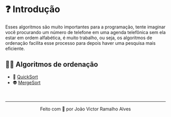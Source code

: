 # ❓ Introdução
Esses algoritmos são muito importantes para a programação, tente imaginar você procurando um número de telefone em uma agenda telefônica sem ela estar em ordem alfabética, é muito trabalho, ou seja, os algoritmos de ordenação facilita esse processo para depois haver uma pesquisa mais eficiente.

## 👨‍💻 Algoritmos de ordenação
- 🔢 [QuickSort](quickSort)
- 👽 [MergeSort](mergeSort)
<br>

---
<p align="center">Feito com 💚 por João Victor Ramalho Alves</p>
